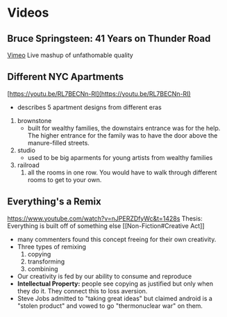 # Videos
## Bruce Springsteen: 41 Years on Thunder Road
[Vimeo](https://vimeo.com/156947207)
Live mashup of unfathomable quality

## Different NYC Apartments
[https://youtu.be/RL7BECNn-RI](https://youtu.be/RL7BECNn-RI)
- describes 5 apartment designs from different eras
1. brownstone
	- built for wealthy families, the downstairs entrance was for the help. The higher entrance for the family was to have the door above the manure-filled streets.
2. studio
	- used to be big aparments for young artists from wealthy families 
3. railroad
	1. all the rooms in one row. You would have to walk through different rooms to get to your own.

## Everything's a Remix
https://www.youtube.com/watch?v=nJPERZDfyWc&t=1428s
Thesis: Everything is built off of something else 
[[Non-Fiction#Creative Act]]
- many commenters found this concept freeing for their own creativity.
- Three types of remixing
	1. copying
	2. transforming
	3. combining
- Our creativity is fed by our ability to consume and reproduce
- **Intellectual Property:** people see copying as justified but only when they do it. They connect this to loss aversion.
- Steve Jobs admitted to "taking great ideas" but claimed android is a "stolen product" and vowed to go "thermonuclear war" on them.